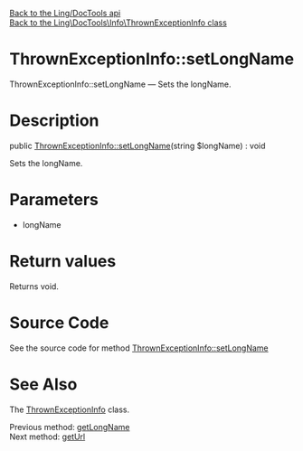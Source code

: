[Back to the Ling/DocTools api](https://github.com/lingtalfi/DocTools/blob/master/doc/api/Ling/DocTools.md)<br>
[Back to the Ling\DocTools\Info\ThrownExceptionInfo class](https://github.com/lingtalfi/DocTools/blob/master/doc/api/Ling/DocTools/Info/ThrownExceptionInfo.md)


ThrownExceptionInfo::setLongName
================



ThrownExceptionInfo::setLongName — Sets the longName.




Description
================


public [ThrownExceptionInfo::setLongName](https://github.com/lingtalfi/DocTools/blob/master/doc/api/Ling/DocTools/Info/ThrownExceptionInfo/setLongName.md)(string $longName) : void




Sets the longName.




Parameters
================


- longName

    


Return values
================

Returns void.








Source Code
===========
See the source code for method [ThrownExceptionInfo::setLongName](https://github.com/lingtalfi/DocTools/blob/master/Info/ThrownExceptionInfo.php#L89-L92)


See Also
================

The [ThrownExceptionInfo](https://github.com/lingtalfi/DocTools/blob/master/doc/api/Ling/DocTools/Info/ThrownExceptionInfo.md) class.

Previous method: [getLongName](https://github.com/lingtalfi/DocTools/blob/master/doc/api/Ling/DocTools/Info/ThrownExceptionInfo/getLongName.md)<br>Next method: [getUrl](https://github.com/lingtalfi/DocTools/blob/master/doc/api/Ling/DocTools/Info/ThrownExceptionInfo/getUrl.md)<br>

